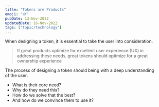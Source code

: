 ```yaml
---
title: "Tokens are Products"
emoji: "🪙"
pubDate: 13-Nov-2022
updatedDate: 16-Nov-2022
tags: ["topic/technology"]
---
```


When designing a token, it is essential to take the user into consideration.

>If great products optimize for excellent user experience (UX) in addressing these needs, great tokens should optimize for a great ownership experience

The process of designing a token should being with a deep understanding of the user.

- What is their core need?
- Why do they need this?
- How do we solve that the best?
- And how do we convince them to use it?